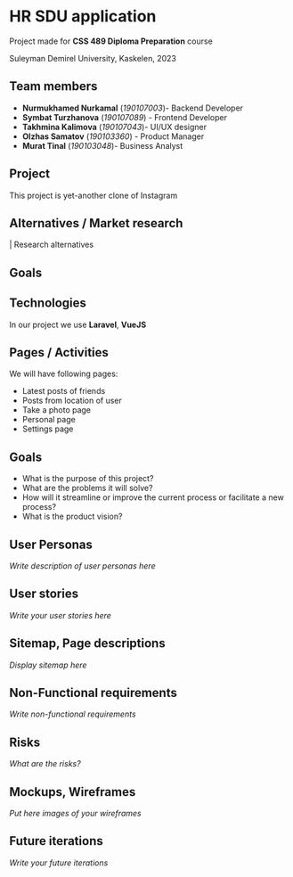 # HR SDU application 
Project made for **CSS 489 Diploma Preparation** course

Suleyman Demirel University, Kaskelen, 2023
## Team members
+ **Nurmukhamed Nurkamal** (*190107003*)- Backend Developer 
+ **Symbat Turzhanova** (*190107089*) - Frontend Developer 
+ **Takhmina Kalimova** (*190107043*)- UI/UX designer
+ **Olzhas Samatov** (*190103360*) - Product Manager
+ **Murat Tinal** (*190103048*)- Business Analyst

## Project
This project is yet-another clone of Instagram

## Alternatives / Market research
| Research alternatives

## Goals

## Technologies
In our project we use **Laravel**, **VueJS**

## Pages / Activities 
We will have following pages:
- Latest posts of friends
- Posts from location of user
- Take a photo page
- Personal page
- Settings page

## Goals
* What is the purpose of this project?
* What are the problems it will solve?
* How will it streamline or improve the current process or facilitate a new process?
* What is the product vision?

## User Personas
*Write description of user personas here*  

## User stories

*Write your user stories here*

## Sitemap, Page descriptions

*Display sitemap here*

## Non-Functional requirements
*Write non-functional requirements*

## Risks
*What are the risks?*

## Mockups, Wireframes
*Put here images of your wireframes*

## Future iterations
*Write your future iterations*
